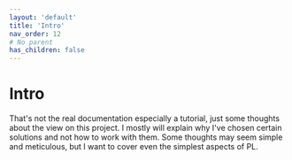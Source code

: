 ```yaml
---
layout: 'default'
title: 'Intro'
nav_order: 12
# No parent
has_children: false
---
```


# Intro

That's not the real documentation especially a tutorial, just some thoughts about the view on this project. I mostly
will explain why I've chosen certain solutions and not how to work with them. Some thoughts may seem simple and
meticulous, but I want to cover even the simplest aspects of PL.
